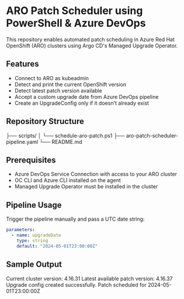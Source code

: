 # ARO Patch Scheduler using PowerShell & Azure DevOps
This repository enables automated patch scheduling in Azure Red Hat OpenShift (ARO) clusters using Argo CD's Managed Upgrade Operator.

## Features
- Connect to ARO as kubeadmin
- Detect and print the current OpenShift version
- Detect latest patch version available
- Accept a custom upgrade date from Azure DevOps pipeline
- Create an UpgradeConfig only if it doesn't already exist

## Repository Structure
 ├── scripts/ │ └── schedule-aro-patch.ps1 ├── aro-patch-scheduler-pipeline.yaml └── README.md

## Prerequisites
- Azure DevOps Service Connection with access to your ARO cluster
- OC CLI and Azure CLI installed on the agent
- Managed Upgrade Operator must be installed in the cluster
  
## Pipeline Usage
Trigger the pipeline manually and pass a UTC date string:
```yaml
parameters:
  - name: upgradeDate
    type: string
    default: "2024-05-01T23:00:00Z"
```
## Sample Output 
Current cluster version: 4.16.31
Latest available patch version: 4.16.37
Upgrade config created successfully. Patch scheduled for 2024-05-01T23:00:00Z

